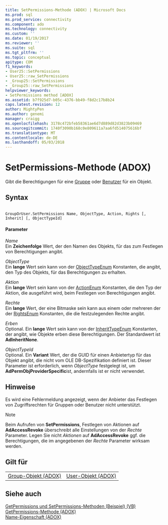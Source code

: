 ```yaml
---
title: SetPermissions-Methode (ADOX) | Microsoft Docs
ms.prod: sql
ms.prod_service: connectivity
ms.component: ado
ms.technology: connectivity
ms.custom: ''
ms.date: 01/19/2017
ms.reviewer: ''
ms.suite: sql
ms.tgt_pltfrm: ''
ms.topic: conceptual
apitype: COM
f1_keywords:
- User25::SetPermissions
- User25::raw_SetPermissions
- _Group25::SetPermissions
- _Group25::raw_SetPermissions
helpviewer_keywords:
- SetPermissions method [ADOX]
ms.assetid: b7f925d7-b05c-4376-bb49-f8d2c17b8b24
caps.latest.revision: 12
author: MightyPen
ms.author: genemi
manager: craigg
ms.openlocfilehash: 3178c472bfeb58361ae6d7d889d82d3823b09469
ms.sourcegitcommit: 1740f3090b168c0e809611a7aa6fd514075616bf
ms.translationtype: MT
ms.contentlocale: de-DE
ms.lasthandoff: 05/03/2018
---
```

# <a name="setpermissions-method-adox"></a>SetPermissions-Methode (ADOX)
Gibt die Berechtigungen für eine [Gruppe](../../../ado/reference/adox-api/group-object-adox.md) oder [Benutzer](../../../ado/reference/adox-api/user-object-adox.md) für ein Objekt.  
  
## <a name="syntax"></a>Syntax  
  
```  
  
GroupOrUser.SetPermissions Name, ObjectType, Action, Rights [, Inherit] [, ObjectTypeId]  
```  
  
#### <a name="parameters"></a>Parameter  
 *Name*  
 Ein **Zeichenfolge** Wert, der den Namen des Objekts, für das zum Festlegen von Berechtigungen angibt.  
  
 *ObjectType*  
 Ein **lange** Wert sein kann von der [ObjectTypeEnum](../../../ado/reference/adox-api/objecttypeenum.md) Konstanten, die angibt, den Typ des Objekts, für das Berechtigungen zu erhalten.  
  
 *Aktion*  
 Ein **lange** Wert sein kann von der [ActionEnum](../../../ado/reference/adox-api/actionenum.md) Konstanten, die den Typ der Aktion, die ausgeführt wird, beim Festlegen von Berechtigungen angibt.  
  
 *Rechte*  
 Ein **lange** Wert, der eine Bitmaske sein kann aus einem oder mehreren der der [RightsEnum](../../../ado/reference/adox-api/rightsenum.md) Konstanten, die die festzulegenden Rechte angibt.  
  
 *Erben*  
 Optional. Ein **lange** Wert sein kann von der [InheritTypeEnum](../../../ado/reference/adox-api/inherittypeenum.md) Konstanten, der angibt, wie Objekte erben diese Berechtigungen. Der Standardwert ist **AdInheritNone**.  
  
 *ObjectTypeId*  
 Optional. Ein **Variant** Wert, der die GUID für einen Anbietertyp für das Objekt angibt, die nicht vom OLE DB-Spezifikation definiert ist. Dieser Parameter ist erforderlich, wenn *ObjectType* festgelegt ist, um **AdPermObjProviderSpecific**ist, andernfalls ist er nicht verwendet.  
  
## <a name="remarks"></a>Hinweise  
 Es wird eine Fehlermeldung angezeigt, wenn der Anbieter das Festlegen von Zugriffsrechten für Gruppen oder Benutzer nicht unterstützt.  
  
> [!NOTE]
>  Beim Aufrufen von **SetPermissions**, Festlegen von Aktionen auf **AdAccessRevoke** überschreibt alle Einstellungen von der *Rechte* Parameter. Legen Sie nicht *Aktionen* auf **AdAccessRevoke** ggf. die Berechtigungen, die im angegebenen der *Rechte* Parameter wirksam werden.  
  
## <a name="applies-to"></a>Gilt für  
  
|||  
|-|-|  
|[Group-Objekt (ADOX)](../../../ado/reference/adox-api/group-object-adox.md)|[User-Objekt (ADOX)](../../../ado/reference/adox-api/user-object-adox.md)|  
  
## <a name="see-also"></a>Siehe auch  
 [GetPermissions und SetPermissions-Methoden (Beispiel) (VB)](../../../ado/reference/adox-api/getpermissions-and-setpermissions-methods-example-vb.md)   
 [GetPermissions-Methode (ADOX)](../../../ado/reference/adox-api/getpermissions-method-adox.md)   
 [Name-Eigenschaft (ADOX)](../../../ado/reference/adox-api/name-property-adox.md)

